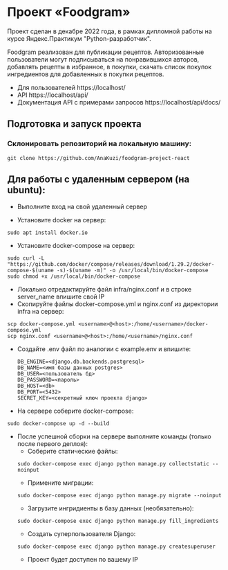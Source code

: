 # Проект «Foodgram»

Проект сделан в декабре 2022 года, в рамках дипломной работы на курсе Яндекс.Практикум "Python-разработчик".

Foodgram реализован для публикации рецептов. Авторизованные пользователи могут подписываться на понравившихся авторов, добавлять рецепты в избранное, в покупки, скачать список покупок ингредиентов для добавленных в покупки рецептов. 

- Для пользователей https://localhost/
- API https://localhost/api/
- Документация API с примерами запросов https://localhost/api/docs/

## Подготовка и запуск проекта
### Склонировать репозиторий на локальную машину:
```
git clone https://github.com/AnaKuzi/foodgram-project-react
```
## Для работы с удаленным сервером (на ubuntu):
* Выполните вход на свой удаленный сервер

* Установите docker на сервер:
```
sudo apt install docker.io 
```
* Установите docker-compose на сервер:
```
sudo curl -L "https://github.com/docker/compose/releases/download/1.29.2/docker-compose-$(uname -s)-$(uname -m)" -o /usr/local/bin/docker-compose
sudo chmod +x /usr/local/bin/docker-compose
```
* Локально отредактируйте файл infra/nginx.conf и в строке server_name впишите свой IP
* Скопируйте файлы docker-compose.yml и nginx.conf из директории infra на сервер:
```
scp docker-compose.yml <username>@<host>:/home/<username>/docker-compose.yml
scp nginx.conf <username>@<host>:/home/<username>/nginx.conf
```

* Cоздайте .env файл по аналогии с example.env и впишите:
    ```
    DB_ENGINE=<django.db.backends.postgresql>
    DB_NAME=<имя базы данных postgres>
    DB_USER=<пользователь бд>
    DB_PASSWORD=<пароль>
    DB_HOST=<db>
    DB_PORT=<5432>
    SECRET_KEY=<секретный ключ проекта django>
    ```
  
* На сервере соберите docker-compose:
```
sudo docker-compose up -d --build
```
* После успешной сборки на сервере выполните команды (только после первого деплоя):
    - Соберите статические файлы:
    ```
    sudo docker-compose exec django python manage.py collectstatic --noinput
    ```
    - Примените миграции:
    ```
    sudo docker-compose exec django python manage.py migrate --noinput
    ```
    - Загрузите ингридиенты  в базу данных (необязательно):  
    ```
    sudo docker-compose exec django python manage.py fill_ingredients
    ```
    - Создать суперпользователя Django:
    ```
    sudo docker-compose exec django python manage.py createsuperuser
    ```
    - Проект будет доступен по вашему IP